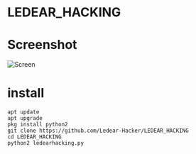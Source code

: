 # LEDEAR_HACKING


# Screenshot
![Screen](http://www.m9c.net/uploads/15844839191.jpg) 


# install
```
apt update
apt upgrade
pkg install python2
git clone https://github.com/Ledear-Hacker/LEDEAR_HACKING
cd LEDEAR_HACKING 
python2 ledearhacking.py
```

